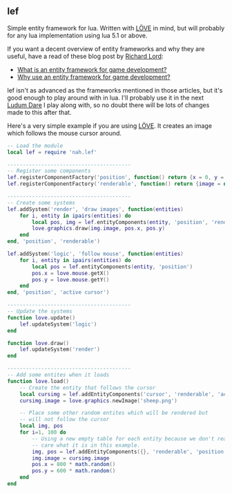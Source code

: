 ## lef

Simple entity framework for lua. Written with [LÖVE][love] in mind, but will
probably for any lua implementation using lua 5.1 or above.

If you want a decent overview of entity frameworks and why they are
useful, have a read of these blog post by [Richard Lord][rl]:

- [What is an entity framework for game development?][rl_1]
- [Why use an entity framework for game development?][rl_2]

lef isn't as advanced as the frameworks mentioned in those articles,
but it's good enough to play around with in lua. I'll probably use it
in the next [Ludum Dare][ld] I play along with, so no doubt there will be
lots of changes made to this after that.

Here's a very simple example if you are using [LÖVE][love]. It creates
an image which follows the mouse cursor around.

```lua
-- Load the module
local lef = require 'nah.lef'

----------------------------------------
-- Register some components
lef.registerComponentFactory('position', function() return {x = 0, y = 0} end )
lef.registerComponentFactory('renderable', function() return {image = nil} end )

----------------------------------------
-- Create some systems
lef.addSystem('render', 'draw images', function(entities)
    for i, entity in ipairs(entities) do
        local pos, img = lef.entityComponents(entity, 'position', 'renderable')
        love.graphics.draw(img.image, pos.x, pos.y)
    end
end, 'position', 'renderable')

lef.addSystem('logic', 'follow mouse', function(entities)
    for i, entity in ipairs(entities) do
        local pos = lef.entityComponents(entity, 'position')
        pos.x = love.mouse.getX()
        pos.y = love.mouse.getY()
    end
end, 'position', 'active cursor')

----------------------------------------
-- Update the systems
function love.update()
    lef.updateSystem('logic')
end

function love.draw()
    lef.updateSystem('render')
end

----------------------------------------
-- Add some entites when it loads
function love.load()
    -- Create the entity that follows the cursor
    local cursimg = lef.addEntityComponents('cursor', 'renderable', 'active cursor', 'position')
    cursimg.image = love.graphics.newImage('sheep.png')

    -- Place some other random entites which will be rendered but
    -- will not follow the cursor
    local img, pos
    for i=1, 100 do
        -- Using a new empty table for each entity because we don't really
        -- care what it is in this example.
        img, pos = lef.addEntityComponents({}, 'renderable', 'position')
        img.image = cursimg.image
        pos.x = 800 * math.random()
        pos.y = 600 * math.random()
    end
end
```

[rl]:   http://www.richardlord.net/blog
[rl_1]: http://www.richardlord.net/blog/what-is-an-entity-framework
[rl_2]: http://www.richardlord.net/blog/why-use-an-entity-framework
[ld]:   http://www.ludumdare.com/compo/
[love]: http://love2d.org/
